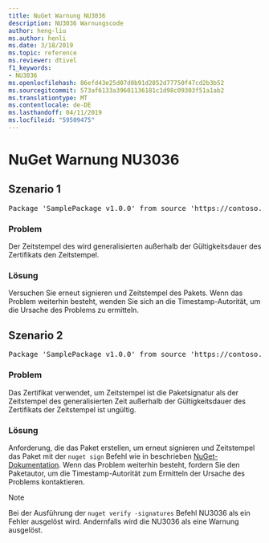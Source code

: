 ```yaml
---
title: NuGet Warnung NU3036
description: NU3036 Warnungscode
author: heng-liu
ms.author: henli
ms.date: 3/18/2019
ms.topic: reference
ms.reviewer: dtivel
f1_keywords:
- NU3036
ms.openlocfilehash: 86efd43e25d07d0b91d2852d77750f47cd2b3b52
ms.sourcegitcommit: 573af6133a39601136181c1d98c09303f51a1ab2
ms.translationtype: MT
ms.contentlocale: de-DE
ms.lasthandoff: 04/11/2019
ms.locfileid: "59509475"
---
```

# <a name="nuget-warning-nu3036"></a>NuGet Warnung NU3036

## <a name="scenario-1"></a>Szenario 1

<pre>Package 'SamplePackage v1.0.0' from source 'https://contoso.com/index.json': The timestamp's generalized time is outside the timestamping certificate's validity period.</pre>

### <a name="issue"></a>Problem

Der Zeitstempel des wird generalisierten außerhalb der Gültigkeitsdauer des Zertifikats den Zeitstempel.


### <a name="solution"></a>Lösung

Versuchen Sie erneut signieren und Zeitstempel des Pakets. Wenn das Problem weiterhin besteht, wenden Sie sich an die Timestamp-Autorität, um die Ursache des Problems zu ermitteln.



## <a name="scenario-2"></a>Szenario 2

<pre>Package 'SamplePackage v1.0.0' from source 'https://contoso.com/index.json': The primary signature's timestamp's generalized time is outside the timestamping certificate's validity period.</pre>

### <a name="issue"></a>Problem

Das Zertifikat verwendet, um Zeitstempel ist die Paketsignatur als der Zeitstempel des generalisierten Zeit außerhalb der Gültigkeitsdauer des Zertifikats der Zeitstempel ist ungültig.


### <a name="solution"></a>Lösung

Anforderung, die das Paket erstellen, um erneut signieren und Zeitstempel das Paket mit der `nuget sign` Befehl wie in beschrieben [NuGet-Dokumentation](https://docs.microsoft.com/en-us/nuget/create-packages/sign-a-package). Wenn das Problem weiterhin besteht, fordern Sie den Paketautor, um die Timestamp-Autorität zum Ermitteln der Ursache des Problems kontaktieren.


> [!Note]
> Bei der Ausführung der `nuget verify -signatures` Befehl NU3036 als ein Fehler ausgelöst wird. Andernfalls wird die NU3036 als eine Warnung ausgelöst.